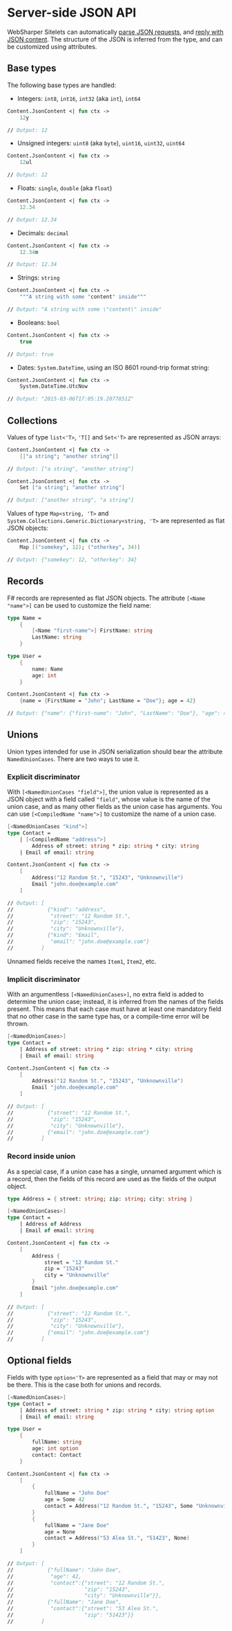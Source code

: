 # Server-side JSON API

WebSharper Sitelets can automatically [parse JSON requests](Sitelets.md#json-request), and [reply with JSON content](Sitelets.md#json-response). The structure of the JSON is inferred from the type, and can be customized using attributes.

## Base types

The following base types are handled:

* Integers: `int8`, `int16`, `int32` (aka `int`), `int64`

```fsharp
Content.JsonContent <| fun ctx ->
    12y

// Output: 12
```

* Unsigned integers: `uint8` (aka `byte`), `uint16`, `uint32`, `uint64`

```fsharp
Content.JsonContent <| fun ctx ->
    12ul

// Output: 12
```

* Floats: `single`, `double` (aka `float`)

```fsharp
Content.JsonContent <| fun ctx ->
    12.34

// Output: 12.34
```

* Decimals: `decimal`

```fsharp
Content.JsonContent <| fun ctx ->
    12.34m

// Output: 12.34
```

* Strings: `string`

```fsharp
Content.JsonContent <| fun ctx ->
    """A string with some "content" inside"""

// Output: "A string with some \"content\" inside"
```

* Booleans: `bool`

```fsharp
Content.JsonContent <| fun ctx ->
    true

// Output: true
```

* Dates: `System.DateTime`, using an ISO 8601 round-trip format string:

```fsharp
Content.JsonContent <| fun ctx ->
    System.DateTime.UtcNow

// Output: "2015-03-06T17:05:19.2077851Z"
```

## Collections

Values of type `list<'T>`, `'T[]` and `Set<'T>` are represented as JSON arrays:

```fsharp
Content.JsonContent <| fun ctx ->
    [|"a string"; "another string"|]

// Output: ["a string", "another string"]

Content.JsonContent <| fun ctx ->
    Set ["a string"; "another string"]

// Output: ["another string", "a string"]
```

Values of type `Map<string, 'T>` and `System.Collections.Generic.Dictionary<string, 'T>` are represented as flat JSON objects:

```fsharp
Content.JsonContent <| fun ctx ->
    Map [("somekey", 12); ("otherkey", 34)]

// Output: {"somekey": 12, "otherkey": 34}
```

## Records

F# records are represented as flat JSON objects. The attribute `[<Name "name">]` can be used to customize the field name:

```fsharp
type Name =
    {
        [<Name "first-name">] FirstName: string
        LastName: string
    }

type User =
    {
        name: Name
        age: int
    }

Content.JsonContent <| fun ctx ->
    {name = {FirstName = "John"; LastName = "Doe"}; age = 42}

// Output: {"name": {"first-name": "John", "LastName": "Doe"}, "age": 42}
```

## Unions

Union types intended for use in JSON serialization should bear the attribute `NamedUnionCases`. There are two ways to use it.

### Explicit discriminator

With `[<NamedUnionCases "field">]`, the union value is represented as a JSON object with a field called `"field"`, whose value is the name of the union case, and as many other fields as the union case has arguments. You can use `[<CompiledName "name">]` to customize the name of a union case.

```fsharp
[<NamedUnionCases "kind">]
type Contact =
    | [<CompiledName "address">]
        Address of street: string * zip: string * city: string
    | Email of email: string

Content.JsonContent <| fun ctx ->
    [
        Address("12 Random St.", "15243", "Unknownville")
        Email "john.doe@example.com"
    ]

// Output: [
//           {"kind": "address",
//            "street": "12 Random St.",
//            "zip": "15243",
//            "city": "Unknownville"},
//           {"kind": "Email",
//            "email": "john.doe@example.com"}
//         ]
```

Unnamed fields receive the names `Item1`, `Item2`, etc.

### Implicit discriminator

With an argumentless `[<NamedUnionCases>]`, no extra field is added to determine the union case; instead, it is inferred from the names of the fields present. This means that each case must have at least one mandatory field that no other case in the same type has, or a compile-time error will be thrown.

```fsharp
[<NamedUnionCases>]
type Contact =
    | Address of street: string * zip: string * city: string
    | Email of email: string

Content.JsonContent <| fun ctx ->
    [
        Address("12 Random St.", "15243", "Unknownville")
        Email "john.doe@example.com"
    ]

// Output: [
//           {"street": "12 Random St.",
//            "zip": "15243",
//            "city": "Unknownville"},
//           {"email": "john.doe@example.com"}
//         ]
```

### Record inside union

As a special case, if a union case has a single, unnamed argument which is a record, then the fields of this record are used as the fields of the output object.

```fsharp
type Address = { street: string; zip: string; city: string }

[<NamedUnionCases>]
type Contact =
    | Address of Address
    | Email of email: string

Content.JsonContent <| fun ctx ->
    [
        Address {
            street = "12 Random St."
            zip = "15243"
            city = "Unknownville"
        }
        Email "john.doe@example.com"
    ]

// Output: [
//           {"street": "12 Random St.",
//            "zip": "15243",
//            "city": "Unknownville"},
//           {"email": "john.doe@example.com"}
//         ]
```

## Optional fields

Fields with type `option<'T>` are represented as a field that may or may not be there. This is the case both for unions and records.

```fsharp
[<NamedUnionCases>]
type Contact =
    | Address of street: string * zip: string * city: string option
    | Email of email: string

type User =
    {
        fullName: string
        age: int option
        contact: Contact
    }

Content.JsonContent <| fun ctx ->
    [
        {
            fullName = "John Doe"
            age = Some 42
            contact = Address("12 Random St.", "15243", Some "Unknownville")
        }
        {
            fullName = "Jane Doe"
            age = None
            contact = Address("53 Alea St.", "51423", None)
        }
    ]

// Output: [
//           {"fullName": "John Doe",
//            "age": 42,
//            "contact":{"street": "12 Random St.",
//                       "zip": "15243",
//                       "city": "Unknownville"}},
//           {"fullName": "Jane Doe",
//            "contact":{"street": "53 Alea St.",
//                       "zip": "51423"}}
//         ]
```
